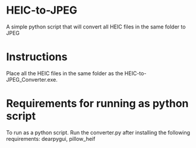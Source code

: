 # HEIC-to-JPEG
A simple python script that will convert all HEIC files in the same folder to JPEG

# Instructions
Place all the HEIC files in the same folder as the HEIC-to-JPEG_Converter.exe.

# Requirements for running as python script
To run as a python script. Run the converter.py after installing the following requirements:
dearpygui,
pillow_heif
